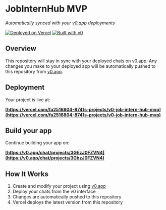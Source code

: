 # JobInternHub MVP

*Automatically synced with your [v0.app](https://v0.app) deployments*

[![Deployed on Vercel](https://img.shields.io/badge/Deployed%20on-Vercel-black?style=for-the-badge&logo=vercel)](https://vercel.com/fa2516804-8741s-projects/v0-job-intern-hub-mvp)
[![Built with v0](https://img.shields.io/badge/Built%20with-v0.app-black?style=for-the-badge)](https://v0.app/chat/projects/3GhzJ0FZVN4)

## Overview

This repository will stay in sync with your deployed chats on [v0.app](https://v0.app).
Any changes you make to your deployed app will be automatically pushed to this repository from [v0.app](https://v0.app).

## Deployment

Your project is live at:

**[https://vercel.com/fa2516804-8741s-projects/v0-job-intern-hub-mvp](https://vercel.com/fa2516804-8741s-projects/v0-job-intern-hub-mvp)**

## Build your app

Continue building your app on:

**[https://v0.app/chat/projects/3GhzJ0FZVN4](https://v0.app/chat/projects/3GhzJ0FZVN4)**

## How It Works

1. Create and modify your project using [v0.app](https://v0.app)
2. Deploy your chats from the v0 interface
3. Changes are automatically pushed to this repository
4. Vercel deploys the latest version from this repository